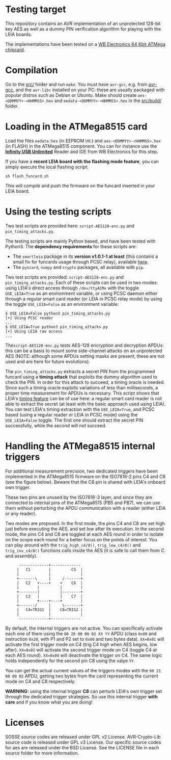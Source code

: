 # Testing target

This repository contains an AVR implementation of an unprotected 128-bit key AES as well as a dummy PIN verification
algorithm for playing with the LEIA boards.

The implementations have been tested on a 
[WB Electronics 64 Kbit ATMega chipcard](http://www.infinityusb.com/default.asp?show=store&ProductGrp=8).

# Compilation

Go to the [src/](src/) folder and run ``make``. You must have `avr-gcc`, e.g. from [avr-gcc](https://gcc.gnu.org/wiki/avr-gcc), and the `avr-libc` installed on your PC: these are usually
packaged with popular distros such as Debian or Ubuntu.
Make should create ``aes-<DDMMYY>-<HHMMSS>.hex`` and ``eedata-<DDMMYY>-<HHMMSS>.hex`` in the [src/build/](src/build/) folder. 


# Loading in the ATMega8515 card

Load the files ``eedata.hex`` (in EEPROM int.) and ``aes-<DDMMYY>-<HHMMSS>.hex`` (in FLASH) in the ATMega8515 component. You can for instance use the [**Infinity USB Unlimited**](http://www.infinityusb.com/default.asp?show=store&ProductID=11) Reader and IDE from WB Electronics for this step.

If you have a **recent LEIA board with the flashing mode feature**, you can simply execute the local flashing script:

```
sh flash_funcard.sh
```
This will compile and push the firmware on the funcard inserted in your LEIA board.

# Using the testing scripts

Two test scripts are provided here: `script-AES128-enc.py` and `pin_timing_attacks.py`.

The testing scripts are mainly Python based, and have been tested with Python3. The **dependency requirements** for these scripts are:

  * The `smartleia` package in its **version v1.0.1-1 at least** (this contains a small fix for funcards usage through PCSC relay), available [here](https://github.com/h2lab/smartleia).
  * The `pyscard`, `numpy` and `crypto` packages, all available with `pip`.

Two test scripts are provided: `script-AES128-enc.py` and `pin_timing_attacks.py`. Each of these scripts can be used in two modes: using LEIA's
direct access through `/dev/ttyACMx` with the toggle `USE_LEIA=True` as an environment variable, or using PCSC daemon either through a regular smart card reader
(or LEIA in PCSC relay mode) by using the toggle `USE_LEIA=False` as an environment variable:

```
$ USE_LEIA=False python3 pin_timing_attacks.py 
[+] Using PCSC reader
...
$ USE_LEIA=True python3 pin_timing_attacks.py 
[+] Using LEIA raw access
...
```


The`script-AES128-enc.py` tests AES-128 encryption and decryption APDUs: this can be a basis to mount some side-channel attacks on an unprotected
AES (NOTE: although some APDUs setting masks are present, these are not used and are here for future evolutions).

The `pin_timing_attacks.py` extracts a secret PIN from the programmed funcard using a **timing attack** that exploits the dummy algorithm
used to check the PIN. In order for this attack to succeed, a timing oracle is needed. Since such a timing oracle exploits variations
of less than milliseconds, a proper time measurement for APDUs is necessary. This script shows that LEIA's [timing feature](https://h2lab.github.io/smartleia.github.io/c/test.html#timers)
can be of use here: a regular smart card reader is not able to extract the secret (at least with the basic approach used using LEIA). You
can test LEIA's timing extraction with the `USE_LEIA=True`, and PCSC based (using a regular reader or LEIA in PCSC mode) using the
`USE_LEIA=False` toggle. The first one should extract the secret PIN successfully, while the second will not succeed.


# Handling the ATMega8515 internal triggers

For additional measurement precision, two dedicated triggers have been implemented in the ATMega8515 firmware
on the ISO7816-2 pins C4 and C8 (see the figure below). Beware that the C8 pin is shared with LEIA's onboard own
trigger.

These two pins are unused by the ISO7816-3 layer, and since they are connected to internal
pins of the ATMega8515 (PB5 and PB7), we can use them without perturbing the APDU communication with a reader (either
LEIA or any reader).

Two modes are proposed. In the first mode, the pins C4 and C8 are set high just before executing the AES, and set low after its execution.
In the second mode, the pins C4 and C8 are toggled at each AES round in order to isolate on the scope each round for a better
focus on the points of interest. You can play around with the ``trig_high_c4/8()``, ``trig_low_c4/8()`` and ``trig_inv_c4/8()`` functions
calls inside the AES (it is safe to call them from C and assembly).

```
      -------------+------------- 
     |   C1        |         C5  | 
     |             |             | 
     +-------\     |     /-------+ 
     |   C2   +----+    +    C6  | 
     |        |         |        | 
     +--------|         |--------+ 
     |   C3   |         |    C7  | 
     |        +----+----+        | 
     +-------/     |     \-------+ 
     |   C4=TRIG1  |    C8=TRIG2 | 
     |             |             | 
      -------------+------------- 
```

By default, the internal triggers are not active. You can specifically activate each one of them using the `00 20 00 00 02 XX YY` APDU
(class `0x00` and instruction `0x20`, with P1 and P2 set to `0x00` and two bytes data). `XX=0x01` will activate the
first trigger mode on C4 (trig C4 high when AES begins, low after). `XX=0x02` will activate the second trigger mode on C4
(toggle C4 at each AES round). `XX=0x00` will deactivate the trigger on C4. The same logic holds independently for the second
pin C8 using the valye `YY`.

You can get the actual current values of the triggers modes with the `00 21 00 00 02` APDU, getting two bytes from the card
representing the current mode on C4 and C8 respectively.

**WARNING:** using the internal trigger **C8** can perturb LEIA's own trigger set through the dedicated
trigger strategies. So use this internal trigger **with care** and if you know what you are doing!

# Licenses

SOSSE source codes are released under GPL v2 License. AVR-Crypto-Lib source code is released under GPL v3 License.
Our specific source codes for aes are released under the BSD License. See the LICENSE file in each source folder for more information. 


